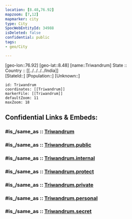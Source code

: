 ```yaml
---
location: [8.48,76.92] 
mapzoom: [7,12] 
mapmarker: city 
type: City
SpocWebEntityId: 34988
isDeleted: false
confidential: public
tags:
- geo/City

---
```


[geo-lon::76.92] 
[geo-lat::8.48] 
[name::Triwandrum] 
State ::  
Country :: [[../../../../India]]  
[StateId::] 
[Population::] 
[Unknown::] 


```leaflet
id: Triwandrum
coordinates: [[Triwandrum]] 
markerFile: [[Triwandrum]] 
defaultZoom: 11 
maxZoom: 18
```


## Confidential Links & Embeds: 

### #is_/same_as :: [Triwandrum](/_Standards/Earth/Continent/Asia/Indian_Subcontinent/India/States~India/Kerala/City/Triwandrum.md) 

### #is_/same_as :: [Triwandrum.public](/_public/Earth/Continent/Asia/Indian_Subcontinent/India/States~India/Kerala/City/Triwandrum.public.md) 

### #is_/same_as :: [Triwandrum.internal](/_internal/Earth/Continent/Asia/Indian_Subcontinent/India/States~India/Kerala/City/Triwandrum.internal.md) 

### #is_/same_as :: [Triwandrum.protect](/_protect/Earth/Continent/Asia/Indian_Subcontinent/India/States~India/Kerala/City/Triwandrum.protect.md) 

### #is_/same_as :: [Triwandrum.private](/_private/Earth/Continent/Asia/Indian_Subcontinent/India/States~India/Kerala/City/Triwandrum.private.md) 

### #is_/same_as :: [Triwandrum.personal](/_personal/Earth/Continent/Asia/Indian_Subcontinent/India/States~India/Kerala/City/Triwandrum.personal.md) 

### #is_/same_as :: [Triwandrum.secret](/_secret/Earth/Continent/Asia/Indian_Subcontinent/India/States~India/Kerala/City/Triwandrum.secret.md)

